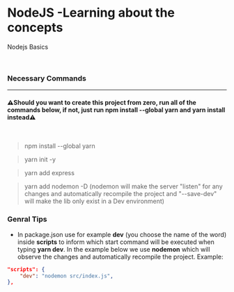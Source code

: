 # NodeJS -Learning about the concepts
Nodejs Basics

<br>

### Necessary Commands 
---

#### ⚠️Should you want to create this project from zero, run all of the commands below, if not, just run **npm install --global yarn** and **yarn install** instead⚠️

<br>


> npm install --global yarn

> yarn init -y

> yarn add express

> yarn add nodemon -D (nodemon will make the server "listen" for any changes and automatically recompile the project and "--save-dev" will make the lib only exist in a Dev environment)





### Genral Tips
- In package.json use for example **dev** (you choose the name of the word) inside **scripts** to inform which start command will be executed when typing **yarn dev**. In the example below we use **nodemon** which will observe the changes and automatically recompile the project. Example:

```json
"scripts": {
    "dev": "nodemon src/index.js",
},
```